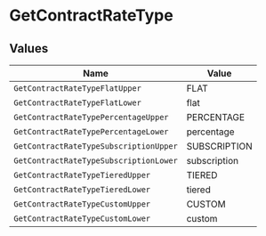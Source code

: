 # GetContractRateType


## Values

| Name                                   | Value                                  |
| -------------------------------------- | -------------------------------------- |
| `GetContractRateTypeFlatUpper`         | FLAT                                   |
| `GetContractRateTypeFlatLower`         | flat                                   |
| `GetContractRateTypePercentageUpper`   | PERCENTAGE                             |
| `GetContractRateTypePercentageLower`   | percentage                             |
| `GetContractRateTypeSubscriptionUpper` | SUBSCRIPTION                           |
| `GetContractRateTypeSubscriptionLower` | subscription                           |
| `GetContractRateTypeTieredUpper`       | TIERED                                 |
| `GetContractRateTypeTieredLower`       | tiered                                 |
| `GetContractRateTypeCustomUpper`       | CUSTOM                                 |
| `GetContractRateTypeCustomLower`       | custom                                 |